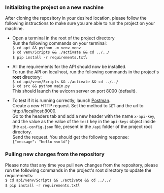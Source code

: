 ### Initializing the project on a new machine

After cloning the repository in your desired location, please follow the following instructions to make sure you are able to run the project on your machine.

- Open a terminal in the root of the project directory\
  Run the following commands on your terminal:\
  `$ cd api && python -m venv venv`\
  `$ cd venv/Scripts && ./activate && cd ../../`\
  `$ pip install -r requirements.txt`\

- All the requirements for the API should now be installed.\
  To run the API on localhost, run the following commands in the project's **root** directory:\
  `$ cd api/venv/Scripts && ./activate && cd ../../`\
  `$ cd src && python main.py`\
  This should launch the uvicorn server on port 8000 (default).
- To test if it is running correctly, launch
  [Postman](https://www.postman.com/downloads/).\
  Create a new HTTP request. Set the method to `GET` and the url to
  [http://localhost:8000](http://localhost:8000).\
  Go to the headers tab and add a new header with the name `x-api-key`, and the value as the value of the `test` key in the `api-keys` object inside the `api-config.json` file, present in the `/api` folder of the project root directory.\
  Send the request. You should get the following response:\
  `{"message": "hello world"}`

### Pulling new changes from the repository

Please note that any time you pull new changes from the repository,
please run the following commands in the project's root directory to update the requirements:\
`$ cd api/venv/Scripts && ./activate && cd ../../`\
`$ pip install -r requirements.txt`\
